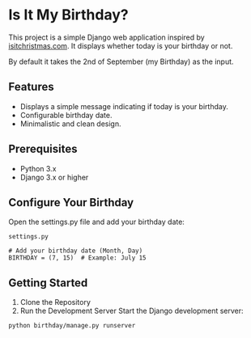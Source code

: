 # Is It My Birthday?

This project is a simple Django web application inspired by [isitchristmas.com](https://isitchristmas.com/). It displays whether today is your birthday or not.

By default it takes the 2nd of September (my Birthday) as the input.

## Features

- Displays a simple message indicating if today is your birthday.
- Configurable birthday date.
- Minimalistic and clean design.

## Prerequisites

- Python 3.x
- Django 3.x or higher

## Configure Your Birthday
Open the settings.py file and add your birthday date:

```
settings.py

# Add your birthday date (Month, Day)
BIRTHDAY = (7, 15)  # Example: July 15
```

## Getting Started

1. Clone the Repository
2. Run the Development Server
Start the Django development server:

```
python birthday/manage.py runserver